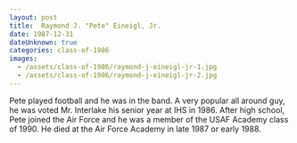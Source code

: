 ```yaml
---
layout: post
title:  Raymond J. "Pete" Eineigl, Jr.
date: 1987-12-31
dateUnknown: true
categories: class-of-1986
images:
  - /assets/class-of-1986/raymond-j-eineigl-jr-1.jpg
  - /assets/class-of-1986/raymond-j-eineigl-jr-2.jpg
---
```

Pete played football and he was in the band. A very popular all around guy, he was voted Mr. Interlake his senior year at IHS in 1986. After high school, Pete joined the Air Force and he was a member of the USAF Academy class of 1990. He died at the Air Force Academy in late 1987 or early 1988.
